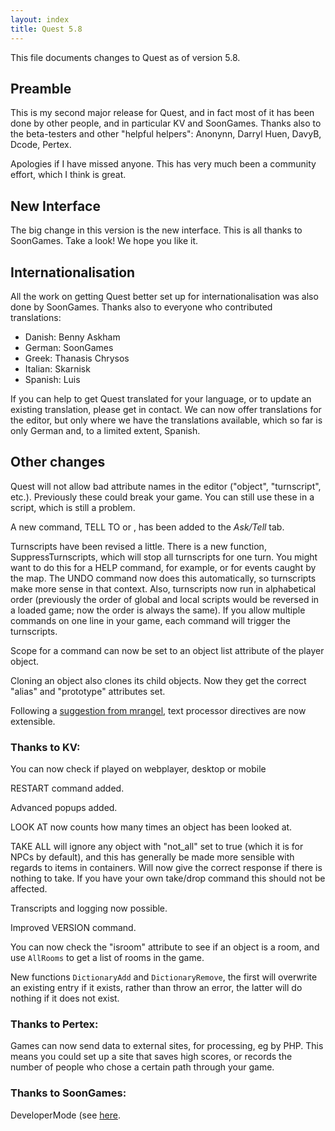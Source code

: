 ```yaml
---
layout: index
title: Quest 5.8
---
```


This file documents changes to Quest as of version 5.8.

Preamble
--------

This is my second major release for Quest, and in fact most of it has been done by other people, and in particular KV and SoonGames. Thanks also to the beta-testers and other "helpful helpers": Anonynn, Darryl Huen, DavyB, Dcode, Pertex.

Apologies if I have missed anyone. This has very much been a community effort, which I think is great.


New Interface
-------------
The big change in this version is the new interface. This is all thanks to SoonGames. Take a look! We hope you like it.


Internationalisation
--------------------

All the work on getting Quest better set up for internationalisation was also done by SoonGames. Thanks also to everyone who contributed translations:

- Danish: Benny Askham
- German: SoonGames
- Greek: Thanasis Chrysos
- Italian: Skarnisk
- Spanish: Luis

If you can help to get Quest translated for your language, or to update an existing translation, please get in contact. We can now offer translations for the editor, but only where we have the translations available, which so far is only German and, to a limited extent, Spanish.


Other changes
-------------

Quest will not allow bad attribute names in the editor ("object", "turnscript", etc.). Previously these could break your game. You can still use these in a script, which is still a problem.

A new command, TELL <char> TO <text> or <char>, <text> has been added to the _Ask/Tell_ tab.

Turnscripts have been revised a little. There is a new function, SuppressTurnscripts, which will stop all turnscripts for one turn. You might want to do this for a HELP command, for example, or for events caught by the map. The UNDO command now does this automatically, so turnscripts make more sense in that context. Also, turnscripts now run in alphabetical order (previously the order of global and local scripts would be reversed in a loaded game; now the order is always the same). If you allow multiple commands on one line in your game, each command will trigger the turnscripts.

Scope for a command can now be set to an object list attribute of the player object.

Cloning an object also clones its child objects. Now they get the correct "alias" and "prototype" attributes set.

Following a [suggestion from mrangel](http://textadventures.co.uk/forum/quest/topic/ij3dghpuok_kgo3myoj4vg/thinking-about-the-text-processor), text processor directives are now extensible.


### Thanks to KV:

You can now check if played on webplayer, desktop or mobile

RESTART command added.

Advanced popups added.

LOOK AT now counts how many times an object has been looked at.

TAKE ALL will ignore any object with "not_all" set to true (which it is for NPCs by default), and this has generally be made more sensible with regards to items in containers. Will now give the correct response if there is nothing to take. If you have your own take/drop command this should not be affected.

Transcripts and logging now possible.

Improved VERSION command.

You can now check the "isroom" attribute to see if an object is a room, and use `AllRooms` to get a list of rooms in the game.

New functions `DictionaryAdd` and `DictionaryRemove`, the first will overwrite an existing entry if it exists, rather than throw an error, the latter will do nothing if it does not exist.

### Thanks to Pertex:

Games can now send data to external sites, for processing, eg by PHP. This means you could set up a site that saves high scores, or records the number of people who chose a certain path through your game.

### Thanks to SoonGames:

DeveloperMode (see [here](https://textadventures.co.uk/forum/samples/topic/k8lt6jukx0ko-dxms8vctg/sg-developer-mode-development-tool-for-better-testing-the-running-game).


